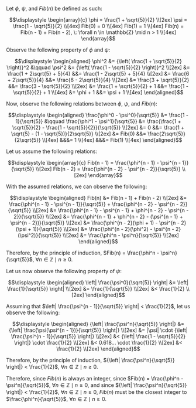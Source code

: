 Let $\phi$, $\psi$, and $Fib(n)$ be defined as such:

```math
\displaystyle
\begin{array}{c}
\phi = \frac{1 + \sqrt{5}}{2} \\[2ex]
\psi = \frac{1 - \sqrt{5}}{2} \\[4ex]
Fib(0) = 0 \\[4ex]
Fib(1) = 1 \\[4ex]
Fib(n) = Fib(n - 1) + Fib(n - 2), \: \forall n \in \mathbb{Z} \mid n > 1 \\[4ex]
\end{array}
```

Observe the following property of $\phi$ and $\psi$:

```math
\displaystyle
\begin{aligned}
\phi^2 &= {\left( \frac{1 + \sqrt{5}}{2} \right)}^2 &\qquad \psi^2 &= {\left( \frac{1 - \sqrt{5}}{2} \right)}^2 \\[2ex]
&= \frac{1 + 2\sqrt{5} + 5}{4} &&= \frac{1 - 2\sqrt{5} + 5}{4} \\[2ex]
&= \frac{6 + 2\sqrt{5}}{4} &&= \frac{6 - 2\sqrt{5}}{4} \\[2ex]
&= \frac{3 + \sqrt{5}}{2} &&= \frac{3 - \sqrt{5}}{2} \\[2ex]
&= \frac{1 + \sqrt{5}}{2} + 1 &&= \frac{1 - \sqrt{5}}{2} + 1 \\[4ex]
&= \phi + 1 &&= \psi + 1 \\[4ex]
\end{aligned}
```

Now, observe the following relations between $\phi$, $\psi$, and $Fib(n)$:

```math
\displaystyle
\begin{aligned}
\frac{\phi^0 - \psi^0}{\sqrt{5}} &= \frac{1 - 1}{\sqrt{5}} &\qquad \frac{\phi^1 - \psi^1}{\sqrt{5}} &= \frac{\frac{1 + \sqrt{5}}{2} - \frac{1 - \sqrt{5}}{2}}{\sqrt{5}} \\[2ex]
&= 0 &&= \frac{1 + \sqrt{5} - (1 - \sqrt{5})}{2\sqrt{5}} \\[2ex]
&= Fib(0) &&= \frac{2\sqrt{5}}{2\sqrt{5}} \\[4ex]
&&&= 1 \\[4ex]
&&&= Fib(1) \\[4ex]
\end{aligned}
```

Let us assume the following relations:

```math
\displaystyle
\begin{array}{c}
Fib(n - 1) = \frac{\phi^{n - 1} - \psi^{n - 1}}{\sqrt{5}} \\[2ex]
Fib(n - 2) = \frac{\phi^{n - 2} - \psi^{n - 2}}{\sqrt{5}} \\[2ex]
\end{array}
```

With the assumed relations, we can observe the following:

```math
\displaystyle
\begin{aligned}
Fib(n) &= Fib(n - 1) + Fib(n - 2) \\[2ex]
&= \frac{\phi^{n - 1} - \psi^{n - 1}}{\sqrt{5}} + \frac{\phi^{n - 2} - \psi^{n - 2}}{\sqrt{5}} \\[2ex]
&= \frac{\phi^{n - 1} - \psi^{n - 1} + \phi^{n - 2} - \psi^{n - 2}}{\sqrt{5}} \\[2ex]
&= \frac{\phi^{n - 1} + \phi^{n - 2} - (\psi^{n - 1}  + \psi^{n - 2})}{\sqrt{5}} \\[2ex]
&= \frac{\phi^{n - 2}(\phi + 1) - \psi^{n - 2}(\psi + 1)}{\sqrt{5}} \\[2ex]
&= \frac{\phi^{n - 2}(\phi^2) - \psi^{n - 2}(\psi^2)}{\sqrt{5}} \\[2ex]
&= \frac{\phi^n - \psi^n}{\sqrt{5}} \\[2ex]
\end{aligned}
```

Therefore, by the principle of induction, $Fib(n) = \frac{\phi^n - \psi^n}{\sqrt{5}}$, $\forall n \in \mathbb{Z} \mid n \ge 0$.

Let us now observe the following property of $\psi$:

```math
\displaystyle
\begin{aligned}
\left| \frac{\psi^0}{\sqrt{5}} \right| &= \left| \frac{1}{\sqrt{5}} \right| \\[2ex]
&= \frac{1}{\sqrt{5}} \\[2ex]
&< \frac{1}{2} \\[2ex]
\end{aligned}
```

Assuming that $\left| \frac{\psi^{n - 1}}{\sqrt{5}} \right| < \frac{1}{2}$, let us observe the following:

```math
\displaystyle
\begin{aligned}
{\left| \frac{\psi^n}{\sqrt{5}} \right|} &= {\left| \frac{\psi(\psi^{n - 1})}{\sqrt{5}} \right|} \\[2ex]
&= |\psi| \cdot {\left| \frac{\psi^{n - 1}}{\sqrt{5}} \right|} \\[2ex]
&< {\left| \frac{1 - \sqrt{5}}{2} \right|} \cdot \frac{1}{2} \\[2ex]
&< 0.618... \cdot \frac{1}{2} \\[2ex]
&< \frac{1}{2} \\[2ex]
\end{aligned}
```

Therefore, by the principle of induction, ${\left| \frac{\psi^n}{\sqrt{5}} \right|} < \frac{1}{2}$, $\forall n \in \mathbb{Z} \mid n \ge 0$.

Therefore, since $Fib(n)$ is always an integer, since $Fib(n) = \frac{\phi^n - \psi^n}{\sqrt{5}}$, $\forall n \in \mathbb{Z} \mid n \ge 0$, and since ${\left| \frac{\psi^n}{\sqrt{5}} \right|} < \frac{1}{2}$, $\forall n \in \mathbb{Z} \mid n \ge 0$, $Fib(n)$ must be the closest integer to $\frac{\phi^n}{\sqrt{5}}$, $\forall n \in \mathbb{Z} \mid n \ge 0$.
